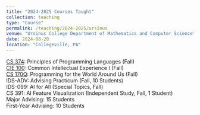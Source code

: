 ```yaml
---
title: "2024-2025 Courses Taught"
collection: teaching
type: "Course"
permalink: /teaching/2024-2025/ursinus
venue: "Ursinus College Department of Mathematics and Computer Science"
date: 2024-08-20
location: "Collegeville, PA"
---
```


[CS 374](/Ursinus-CS374-Fall2024): Principles of Programming Languages (Fall)  
[CIE 100](/Ursinus-CIE100-Fall2024): Common Intellectual Experience I (Fall)  
[CS 170Q](/Ursinus-CS170-Fall2024):  Programming for the World Around Us (Fall)  
IDS-ADV: Advising Practicum (Fall, 10 Students)  
IDS-099: AI for All (Special Topics, Fall)  
CS 391: AI Feature Visualization (Independent Study, Fall, 1 Student)  
Major Advising: 15 Students  
First-Year Advising: 10 Students  
